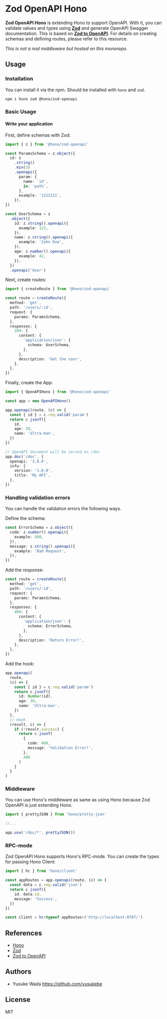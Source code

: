 # Zod OpenAPI Hono

**Zod OpenAPI Hono** is extending Hono to support OpenAPI.
With it, you can validate values and types using [**Zod**](https://zod.dev/) and generate OpenAPI Swagger documentation.
This is based on [**Zod to OpenAPI**](https://github.com/asteasolutions/zod-to-openapi).
For details on creating schemas and defining routes, please refer to this resource.

_This is not a real middleware but hosted on this monorepo._

## Usage

### Installation

You can install it via the npm. Should be installed with `hono` and `zod`.

```sh
npm i hono zod @hono/zod-openapi
```

### Basic Usage

#### Write your application

First, define schemas with Zod:

```ts
import { z } from '@hono/zod-openapi'

const ParamsSchema = z.object({
  id: z
    .string()
    .min(3)
    .openapi({
      param: {
        name: 'id',
        in: 'path',
      },
      example: '1212121',
    }),
})

const UserSchema = z
  .object({
    id: z.string().openapi({
      example: 123,
    }),
    name: z.string().openapi({
      example: 'John Doe',
    }),
    age: z.number().openapi({
      example: 42,
    }),
  })
  .openapi('User')
```

Next, create routes:

```ts
import { createRoute } from '@hono/zod-openapi'

const route = createRoute({
  method: 'get',
  path: '/users/:id',
  request: {
    params: ParamsSchema,
  },
  responses: {
    200: {
      content: {
        'application/json': {
          schema: UserSchema,
        },
      },
      description: 'Get the user',
    },
  },
})
```

Finally, create the App:

```ts
import { OpenAPIHono } from '@hono/zod-openapi'

const app = new OpenAPIHono()

app.openapi(route, (c) => {
  const { id } = c.req.valid('param')
  return c.jsonT({
    id,
    age: 20,
    name: 'Ultra-man',
  })
})

// OpenAPI document will be served on /doc
app.doc('/doc', {
  openapi: '3.0.0',
  info: {
    version: '1.0.0',
    title: 'My API',
  },
})
```

### Handling validation errors

You can handle the validation errors the following ways.

Define the schema:

```ts
const ErrorSchema = z.object({
  code: z.number().openapi({
    example: 400,
  }),
  message: z.string().openapi({
    example: 'Bad Request',
  }),
})
```

Add the response:

```ts
const route = createRoute({
  method: 'get',
  path: '/users/:id',
  request: {
    params: ParamsSchema,
  },
  responses: {
    400: {
      content: {
        'application/json': {
          schema: ErrorSchema,
        },
      },
      description: 'Return Error!',
    },
  },
})
```

Add the hook:

```ts
app.openapi(
  route,
  (c) => {
    const { id } = c.req.valid('param')
    return c.jsonT({
      id: Number(id),
      age: 20,
      name: 'Ultra-man',
    })
  },
  // Hook
  (result, c) => {
    if (!result.success) {
      return c.jsonT(
        {
          code: 400,
          message: 'Validation Error!',
        },
        400
      )
    }
  }
)
```

### Middleware

You can use Hono's middleware as same as using Hono because Zod OpenAPI is just extending Hono.

```ts
import { prettyJSON } from 'hono/pretty-json'

//...

app.use('/doc/*', prettyJSON())
```

### RPC-mode

Zod OpenAPI Hono supports Hono's RPC-mode. You can create the types for passing Hono Client:

```ts
import { hc } from 'hono/client'

const appRoutes = app.openapi(route, (c) => {
  const data = c.req.valid('json')
  return c.jsonT({
    id: data.id,
    message: 'Success',
  })
})

const client = hc<typeof appRoutes>('http://localhost:8787/')
```

## References

- [Hono](https://hono.dev/)
- [Zod](https://zod.dev/)
- [Zod to OpenAPI](https://github.com/asteasolutions/zod-to-openapi)

## Authors

- Yusuke Wada <https://github.com/yusukebe>

## License

MIT

